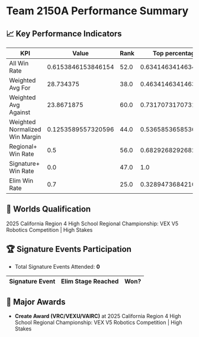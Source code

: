 # Team 2150A Performance Summary

## 📈 Key Performance Indicators
| KPI | Value | Rank | Top percentage |
| --- | ----- | ---- | ----- |
| All Win Rate | 0.6153846153846154 | 52.0 | 0.6341463414634146 |
| Weighted Avg For | 28.734375 | 38.0 | 0.4634146341463415 |
| Weighted Avg Against | 23.8671875 | 60.0 | 0.7317073170731707 |
| Weighted Normalized Win Margin | 0.1253589557320596 | 44.0 | 0.5365853658536586 |
| Regional+ Win Rate | 0.5 | 56.0 | 0.6829268292682927 |
| Signature+ Win Rate | 0.0 | 47.0 | 1.0 |
| Elim Win Rate | 0.7 | 25.0 | 0.32894736842105265 |


## 🎯 Worlds Qualification
2025 California Region 4 High School Regional Championship: VEX V5 Robotics Competition | High Stakes

## 🏆 Signature Events Participation
- Total Signature Events Attended: **0**

| Signature Event | Elim Stage Reached | Won? |
|:----------------|:-------------------|:----|


## 🥇 Major Awards
- **Create Award (VRC/VEXU/VAIRC)** at 2025 California Region 4 High School Regional Championship: VEX V5 Robotics Competition | High Stakes

